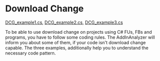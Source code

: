 # Download Change

[DCG_example1.cs](DCG_example1.cs), [DCG_example2.cs](DCG_example2.cs), [DCG_example3.cs](DCG_example3.cs)

To be able to use download change on projects using C# FUs, FBs and programs, you have to follow some coding rules. The AddInAnalyzer will inform you about some of them, if your code isn't download change capable. The three examples, additionally help you to understand the necessary code pattern.
